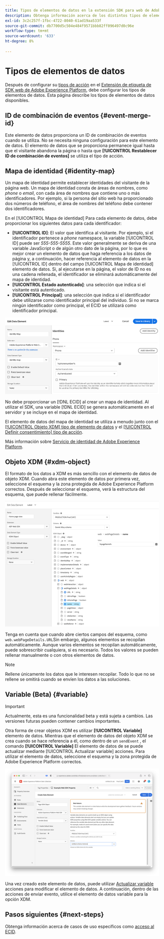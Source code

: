 ```yaml
---
title: Tipos de elementos de datos en la extensión SDK para web de Adobe Experience Platform
description: Obtenga información acerca de los distintos tipos de elementos de datos que proporciona la extensión de etiqueta del SDK web de Adobe Experience Platform.
exl-id: 3c2c257f-1fbc-4722-8040-61ad19aa533f
source-git-commit: db7700d5c504e484f9571bbb82ff096497d0c96e
workflow-type: tm+mt
source-wordcount: '633'
ht-degree: 8%

---
```



# Tipos de elementos de datos

Después de configurar su [tipos de acción](action-types.md) en el [Extensión de etiqueta de SDK web de Adobe Experience Platform](web-sdk-extension-configuration.md), debe configurar los tipos de elementos de datos. Esta página describe los tipos de elementos de datos disponibles.

## ID de combinación de eventos {#event-merge-id}

Este elemento de datos proporciona un ID de combinación de eventos cuando se utiliza. No se necesita ninguna configuración para este elemento de datos. El elemento de datos que se proporciona permanece igual hasta que el visitante abandona la página o hasta que **[!UICONTROL Restablecer ID de combinación de eventos]** se utiliza el tipo de acción.

## Mapa de identidad {#identity-map}

Un mapa de identidad permite establecer identidades del visitante de la página web. Un mapa de identidad consta de áreas de nombres, como _phone_ o _email_, con cada área de nombres que contiene uno o más identificadores. Por ejemplo, si la persona del sitio web ha proporcionado dos números de teléfono, el área de nombres del teléfono debe contener dos identificadores.

En el [!UICONTROL Mapa de identidad] Para cada elemento de datos, debe proporcionar los siguientes datos para cada identificador:

* **[!UICONTROL ID]**: El valor que identifica al visitante. Por ejemplo, si el identificador pertenece a _phone_ namespace, la variable [!UICONTROL ID] puede ser _555-555-5555_. Este valor generalmente se deriva de una variable JavaScript o de algún otro dato de la página, por lo que es mejor crear un elemento de datos que haga referencia a los datos de página y, a continuación, hacer referencia al elemento de datos en la [!UICONTROL ID] dentro del campo [!UICONTROL Mapa de identidad] elemento de datos. Si, al ejecutarse en la página, el valor de ID no es una cadena rellenada, el identificador se eliminará automáticamente del mapa de identidad.
* **[!UICONTROL Estado autenticado]**: una selección que indica si el visitante está autenticado.
* **[!UICONTROL Principal]**: una selección que indica si el identificador debe utilizarse como identificador principal del individuo. Si no se marca ningún identificador como principal, el ECID se utilizará como identificador principal.

![Imagen de la IU que muestra la pantalla Editar elemento de datos.](./assets/identity-map-data-element.png)

No debe proporcionar un [!DNL ECID] al crear un mapa de identidad. Al utilizar el SDK, una variable [!DNL ECID] se genera automáticamente en el servidor y se incluye en el mapa de identidad.

El elemento de datos del mapa de identidad se utiliza a menudo junto con el [[!UICONTROL Objeto XDM] tipo de elemento de datos](#xdm-object) y el [[!UICONTROL Definir consentimiento] tipo de acción](action-types.md#set-consent).

Más información sobre [Servicio de identidad de Adobe Experience Platform](../../identity-service/home.md).

## Objeto XDM {#xdm-object}

El formato de los datos a XDM es más sencillo con el elemento de datos de objeto XDM. Cuando abra este elemento de datos por primera vez, seleccione el esquema y la zona protegida de Adobe Experience Platform correctos. Después de seleccionar el esquema, verá la estructura del esquema, que puede rellenar fácilmente.

![Imagen de la IU que muestra la estructura de objetos XDM.](assets/XDM-object.png)

Tenga en cuenta que cuando abre ciertos campos del esquema, como `web.webPageDetails.URL`Sin embargo, algunos elementos se recopilan automáticamente. Aunque varios elementos se recopilan automáticamente, puede sobrescribir cualquiera, si es necesario. Todos los valores se pueden rellenar manualmente o con otros elementos de datos.

>[!NOTE]
>
>Rellene únicamente los datos que le interesen recopilar. Todo lo que no se rellene se omitirá cuando se envíen los datos a las soluciones.

## Variable (Beta) {#variable}

>[!IMPORTANT]
>
>Actualmente, esta es una funcionalidad beta y está sujeta a cambios. Las versiones futuras pueden contener cambios importantes.

Otra forma de crear objetos XDM es utilizar **[!UICONTROL Variable]** elemento de datos. Mientras que el elemento de datos del objeto XDM se crea cuando se hace referencia a él, como dentro de un `sendEvent` , el comando **[!UICONTROL Variable]** El elemento de datos de se puede actualizar mediante [!UICONTROL Actualizar variable] acciones. Para utilizar el elemento de datos, seleccione el esquema y la zona protegida de Adobe Experience Platform correctos.

![Imagen de la IU que muestra la pantalla Crear elemento de datos.](assets/variable-data-element.png)

Una vez creado este elemento de datos, puede utilizar [Actualizar variable](./action-types.md#update-variable) acciones para modificar el elemento de datos. A continuación, dentro de las acciones de enviar evento, utilice el elemento de datos variable para la opción XDM.

## Pasos siguientes {#next-steps}

Obtenga información acerca de casos de uso específicos como [acceso al ECID](accessing-the-ecid.md).
